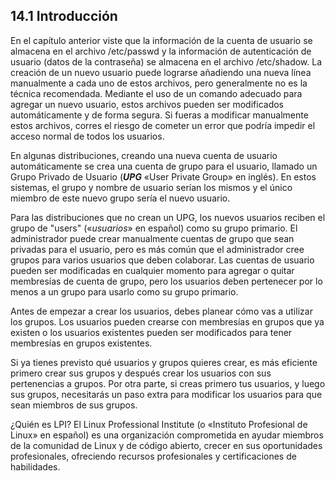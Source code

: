## 14.1 Introducción
En el capítulo anterior viste que la información de la cuenta de usuario se almacena en el archivo /etc/passwd y la información de autenticación de usuario (datos de la contraseña) se almacena en el archivo /etc/shadow. La creación de un nuevo usuario puede lograrse añadiendo una nueva línea manualmente a cada uno de estos archivos, pero generalmente no es la técnica recomendada. Mediante el uso de un comando adecuado para agregar un nuevo usuario, estos archivos pueden ser modificados automáticamente y de forma segura. Si fueras a modificar manualmente estos archivos, corres el riesgo de cometer un error que podría impedir el acceso normal de todos los usuarios.

En algunas distribuciones, creando una nueva cuenta de usuario automáticamente se crea una cuenta de grupo para el usuario, llamado un Grupo Privado de Usuario (___UPG___ «User Private Group» en inglés). En estos sistemas, el grupo y nombre de usuario serían los mismos y el único miembro de este nuevo grupo sería el nuevo usuario.

Para las distribuciones que no crean un UPG, los nuevos usuarios reciben el grupo de "users" («_usuarios_» en español) como su grupo primario. El administrador puede crear manualmente cuentas de grupo que sean privadas para el usuario, pero es más común que el administrador cree grupos para varios usuarios que deben colaborar. Las cuentas de usuario pueden ser modificadas en cualquier momento para agregar o quitar membresías de cuenta de grupo, pero los usuarios deben pertenecer por lo menos a un grupo para usarlo como su grupo primario.

Antes de empezar a crear los usuarios, debes planear cómo vas a utilizar los grupos. Los usuarios pueden crearse con membresías en grupos que ya existen o los usuarios existentes pueden ser modificados para tener membresías en grupos existentes.

Si ya tienes previsto qué usuarios y grupos quieres crear, es más eficiente primero crear sus grupos y después crear los usuarios con sus pertenencias a grupos. Por otra parte, si creas primero tus usuarios, y luego sus grupos, necesitarás un paso extra para modificar los usuarios para que sean miembros de sus grupos.


¿Quién es LPI? El Linux Professional Institute (o «Instituto Profesional de Linux» en español) es una organización comprometida en ayudar miembros de la comunidad de Linux y de código abierto, crecer en sus oportunidades profesionales, ofreciendo recursos profesionales y certificaciones de habilidades.
